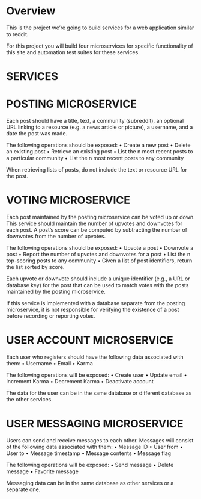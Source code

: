 # Overview

This is the project we’re going to build services for a web application
similar to reddit.

For this project you will build four microservices for specific functionality of this site and automation test suites for these services.

# SERVICES
# POSTING MICROSERVICE
Each post should have a title, text, a community (subreddit), an optional URL linking to a resource (e.g. a news article or picture), a username, and a date the post was made.

The following operations should be exposed:
•	Create a new post
•	Delete an existing post
•	Retrieve an existing post
•	List the n most recent posts to a particular community
•	List the n most recent posts to any community

When retrieving lists of posts, do not include the text or resource URL for the post.

# VOTING MICROSERVICE
Each post maintained by the posting microservice can be voted up or down. This service should maintain the number of upvotes and downvotes for each post. A post’s score can be computed by subtracting the number of downvotes from the number of upvotes.

The following operations should be exposed:
•	Upvote a post
•	Downvote a post
•	Report the number of upvotes and downvotes for a post
•	List the n top-scoring posts to any community
•	Given a list of post identifiers, return the list sorted by score.

Each upvote or downvote should include a unique identifier (e.g., a URL or database key) for the post that can be used to match votes with the posts maintained by the posting microservice.

If this service is implemented with a database separate from the posting microservice, it is not responsible for verifying the existence of a post before recording or reporting votes.

# USER ACCOUNT MICROSERVICE
Each user who registers should have the following data associated with them:
•	Username
•	Email
•	Karma

The following operations will be exposed:
•	Create user
•	Update email
•	Increment Karma
•	Decrement Karma
•	Deactivate account

The data for the user can be in the same database or different database as the other services.

# USER MESSAGING MICROSERVICE

Users can send and receive messages to each other. Messages will consist of the following data associated with them:
•	Message ID
•	User from
•	User to
•	Message timestamp
•	Message contents
•	Message flag

The following operations will be exposed:
•	Send message
•	Delete message
•	Favorite message

Messaging data can be in the same database as other services or a separate one.




